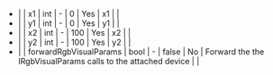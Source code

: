   * |      |  x1                        | int    | -    | 0       | Yes   | x1        |  |
  * |      |  y1                        | int    | -    | 0       | Yes   | y1        |  |
  * |      |  x2                        | int    | -    | 100     | Yes   | x2        |  |
  * |      |  y2                        | int    | -    | 100     | Yes   | y2        |  |
  * |      |  forwardRgbVisualParams    | bool   | -    | false   | No    | Forward the the IRgbVisualParams calls to the attached device        |  |
